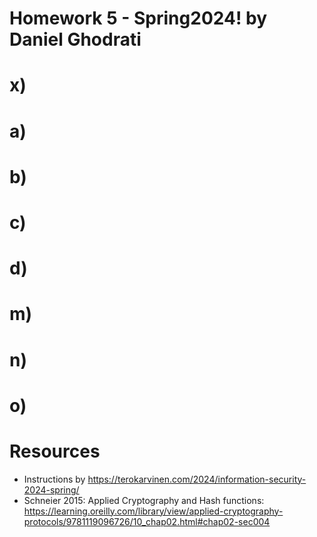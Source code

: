 # Homework 5 - Spring2024! by Daniel Ghodrati

# x) 

# a) 

# b) 

# c)

# d)

# m)

# n)

# o)

# Resources
- Instructions by https://terokarvinen.com/2024/information-security-2024-spring/
- Schneier 2015: Applied Cryptography and Hash functions: https://learning.oreilly.com/library/view/applied-cryptography-protocols/9781119096726/10_chap02.html#chap02-sec004
